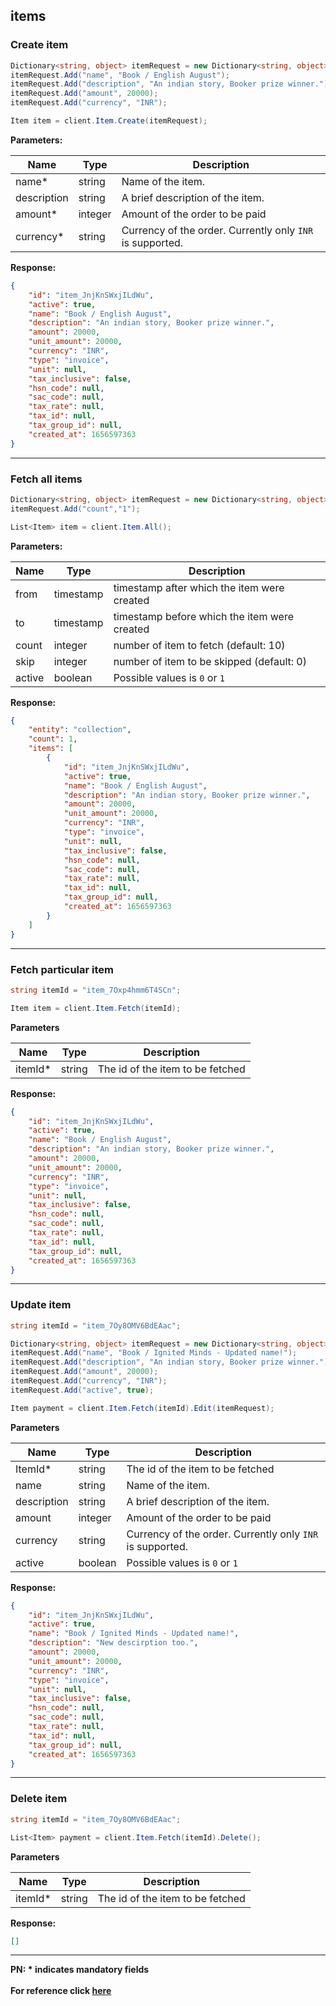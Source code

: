 ## items

### Create item

```C#
Dictionary<string, object> itemRequest = new Dictionary<string, object>();
itemRequest.Add("name", "Book / English August");
itemRequest.Add("description", "An indian story, Booker prize winner.");
itemRequest.Add("amount", 20000);
itemRequest.Add("currency", "INR");

Item item = client.Item.Create(itemRequest);
```

**Parameters:**

| Name        | Type    | Description                                                                  |
|-------------|---------|------------------------------------------------------------------------------|
| name*       | string | Name of the item.                    |
| description | string  | A brief description of the item.  |
| amount*     | integer  | Amount of the order to be paid     |
| currency*   | string  | Currency of the order. Currently only `INR` is supported.    |

**Response:**
```json
{
    "id": "item_JnjKnSWxjILdWu",
    "active": true,
    "name": "Book / English August",
    "description": "An indian story, Booker prize winner.",
    "amount": 20000,
    "unit_amount": 20000,
    "currency": "INR",
    "type": "invoice",
    "unit": null,
    "tax_inclusive": false,
    "hsn_code": null,
    "sac_code": null,
    "tax_rate": null,
    "tax_id": null,
    "tax_group_id": null,
    "created_at": 1656597363
}
```

-------------------------------------------------------------------------------------------------------

### Fetch all items

```C#
Dictionary<string, object> itemRequest = new Dictionary<string, object>();
itemRequest.Add("count","1");

List<Item> item = client.Item.All();
```
**Parameters:**

| Name  | Type      | Description                                      |
|-------|-----------|--------------------------------------------------|
| from  | timestamp | timestamp after which the item were created  |
| to    | timestamp | timestamp before which the item were created |
| count | integer   | number of item to fetch (default: 10)        |
| skip  | integer   | number of item to be skipped (default: 0)    |
| active   | boolean  | Possible values is `0` or `1` |

**Response:**
```json
{
    "entity": "collection",
    "count": 1, 
    "items": [
        {
            "id": "item_JnjKnSWxjILdWu",
            "active": true,
            "name": "Book / English August",
            "description": "An indian story, Booker prize winner.",
            "amount": 20000,
            "unit_amount": 20000,
            "currency": "INR",
            "type": "invoice",
            "unit": null,
            "tax_inclusive": false,
            "hsn_code": null,
            "sac_code": null,
            "tax_rate": null,
            "tax_id": null,
            "tax_group_id": null,
            "created_at": 1656597363
        }
    ]
}

```
-------------------------------------------------------------------------------------------------------
### Fetch particular item

```C#
string itemId = "item_7Oxp4hmm6T4SCn";

Item item = client.Item.Fetch(itemId);
```
**Parameters**

| Name    | Type   | Description                         |
|---------|--------|-------------------------------------|
| itemId* | string | The id of the item to be fetched |

**Response:**
```json
{
    "id": "item_JnjKnSWxjILdWu",
    "active": true,
    "name": "Book / English August",
    "description": "An indian story, Booker prize winner.",
    "amount": 20000,
    "unit_amount": 20000,
    "currency": "INR",
    "type": "invoice",
    "unit": null,
    "tax_inclusive": false,
    "hsn_code": null,
    "sac_code": null,
    "tax_rate": null,
    "tax_id": null,
    "tax_group_id": null,
    "created_at": 1656597363
}
```

-------------------------------------------------------------------------------------------------------

### Update item

```C#
string itemId = "item_7Oy8OMV6BdEAac";

Dictionary<string, object> itemRequest = new Dictionary<string, object>();
itemRequest.Add("name", "Book / Ignited Minds - Updated name!");
itemRequest.Add("description", "An indian story, Booker prize winner.");
itemRequest.Add("amount", 20000);
itemRequest.Add("currency", "INR");
itemRequest.Add("active", true);

Item payment = client.Item.Fetch(itemId).Edit(itemRequest);
```
**Parameters**

| Name        | Type   | Description                         |
|-------------|--------|-------------------------------------|
| ItemId*     | string | The id of the item to be fetched |
| name        | string | Name of the item.                    |
| description | string  | A brief description of the item.  |
| amount      | integer  | Amount of the order to be paid     |
| currency    | string  | Currency of the order. Currently only `INR` is supported.    |
| active      | boolean  | Possible values is `0` or `1` |

**Response:**

```json
{
    "id": "item_JnjKnSWxjILdWu",
    "active": true,
    "name": "Book / Ignited Minds - Updated name!",
    "description": "New descirption too.",
    "amount": 20000,
    "unit_amount": 20000,
    "currency": "INR",
    "type": "invoice",
    "unit": null,
    "tax_inclusive": false,
    "hsn_code": null,
    "sac_code": null,
    "tax_rate": null,
    "tax_id": null,
    "tax_group_id": null,
    "created_at": 1656597363
}
```
-------------------------------------------------------------------------------------------------------
### Delete item

```C#
string itemId = "item_7Oy8OMV6BdEAac";

List<Item> payment = client.Item.Fetch(itemId).Delete();
```
**Parameters**

| Name     | Type   | Description                         |
|----------|--------|-------------------------------------|
| itemId* | string | The id of the item to be fetched |

**Response:**

```json
[]
```
-------------------------------------------------------------------------------------------------------

**PN: * indicates mandatory fields**
<br>
<br>
**For reference click [here](https://razorpay.com/docs/api/items)**